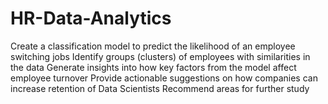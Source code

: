 # HR-Data-Analytics
Create a classification model to predict the likelihood of an employee switching jobs 
Identify groups (clusters) of employees with similarities in the data
Generate insights into how key factors from the model affect employee turnover
Provide actionable suggestions on how companies can increase retention of Data Scientists
Recommend areas for further study
